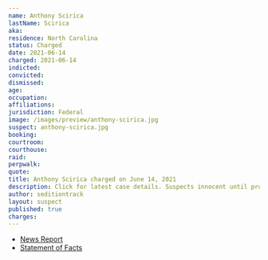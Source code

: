 ```yaml
---
name: Anthony Scirica
lastName: Scirica
aka:
residence: North Carolina
status: Charged
date: 2021-06-14
charged: 2021-06-14
indicted:
convicted:
dismissed:
age:
occupation:
affiliations:
jurisdiction: Federal
image: /images/preview/anthony-scirica.jpg
suspect: anthony-scirica.jpg
booking:
courtroom:
courthouse:
raid:
perpwalk:
quote:
title: Anthony Scirica charged on June 14, 2021
description: Click for latest case details. Suspects innocent until proven guilty.
author: seditiontrack
layout: suspect
published: true
charges:
---
```


- [News Report](https://www.newsweek.com/capitol-rioter-anthony-scirica-charged-after-friend-snapchats-about-him-tv-1601370)
- [Statement of Facts](https://extremism.gwu.edu/sites/g/files/zaxdzs2191/f/Anthony%20Scirica%20Statement%20of%20Facts.pdf)
